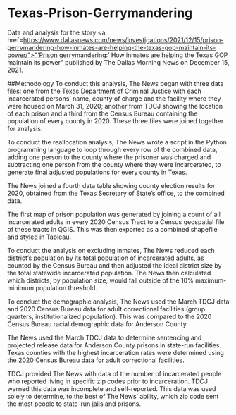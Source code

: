 # Texas-Prison-Gerrymandering
Data and analysis for the story <a href=https://www.dallasnews.com/news/investigations/2021/12/15/prison-gerrymandering-how-inmates-are-helping-the-texas-gop-maintain-its-power/">"‘Prison gerrymandering:’ How inmates are helping the Texas GOP maintain its power"</a> published by The Dallas Morning News on December 15, 2021.

##Methodology
To conduct this analysis, The News began with three data files: one from the Texas Department of Criminal Justice with each incarcerated persons’ name, county of charge and the facility where they were housed on March 31, 2020; another from TDCJ showing the location of each prison and a third from the Census Bureau containing the population of every county in 2020. These three files were joined together for analysis.

To conduct the reallocation analysis, The News wrote a script in the Python programming language to loop through every row of the combined data, adding one person to the county where the prisoner was charged and subtracting one person from the county where they were incarcerated, to generate final adjusted populations for every county in Texas.

The News joined a fourth data table showing county election results for 2020, obtained from the Texas Secretary of State’s office, to the combined data.

The first map of prison population was generated by joining a count of all incarcerated adults in every 2020 Census Tract to a Census geospatial file of these tracts in QGIS. This was then exported as a combined shapefile and styled in Tableau.

To conduct the analysis on excluding inmates, The News reduced each district’s population by its total population of incarcerated adults, as counted by the Census Bureau and then adjusted the ideal district size by the total statewide incarcerated population. The News then calculated which districts, by population size, would fall outside of the 10% maximum-minimum population threshold.

To conduct the demographic analysis, The News used the March TDCJ data and 2020 Census Bureau data for adult correctional facilities (group quarters, institutionalized population). This was compared to the 2020 Census Bureau racial demographic data for Anderson County.

The News used the March TDCJ data to determine sentencing and projected release data for Anderson County prisons in state-run facilities. Texas counties with the highest incarceration rates were determined using the 2020 Census Bureau data for adult correctional facilities.

TDCJ provided The News with data of the number of incarcerated people who reported living in specific zip codes prior to incarceration. TDCJ warned this data was incomplete and self-reported. This data was used solely to determine, to the best of The News’ ability, which zip code sent the most people to state-run jails and prisons.
